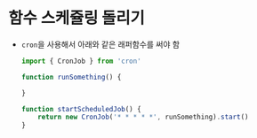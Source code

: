 # 함수 스케쥴링 돌리기

- `cron`을 사용해서 아래와 같은 래퍼함수를 써야 함

    ```jsx
    import { CronJob } from 'cron'

    function runSomething() {

    }

    function startScheduledJob() {
    	return new CronJob('* * * * *', runSomething).start()
    }
    ```